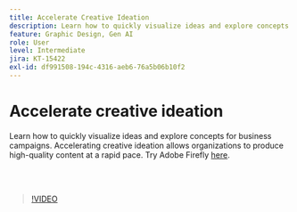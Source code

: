 ```yaml
---
title: Accelerate Creative Ideation
description: Learn how to quickly visualize ideas and explore concepts for business campaigns
feature: Graphic Design, Gen AI
role: User
level: Intermediate
jira: KT-15422
exl-id: df991508-194c-4316-aeb6-76a5b06b10f2
---
```

# Accelerate creative ideation

Learn how to quickly visualize ideas and explore concepts for business campaigns. Accelerating creative ideation allows organizations to produce high-quality content at a rapid pace. Try Adobe Firefly [here](https://firefly.adobe.com/).

<br>&nbsp;

>[!VIDEO](https://video.tv.adobe.com/v/3428827?quality=12&learn=on&hidetitle=true)
